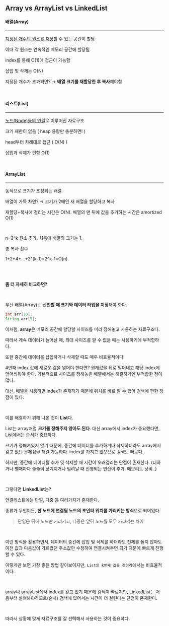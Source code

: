 ## Array vs ArrayList vs LinkedList

#### 배열(Array)

---

<u>지정된 개수의 원소를 저장</u>할 수 있는 공간이 할당

이때 각 원소는 연속적인 메모리 공간에 할당됨

index를 통해 O(1)에 접근이 가능함

삽입 및 삭제는 O(N)

지정된 개수가 초과되면? → **배열 크기를 재할당한 후 복사**해야함

<br>

#### 리스트(List)

---

<u>노드(Node)들의 연결</u>로 이루어진 자료구조

크기 제한이 없음 ( heap 용량만 충분하면! )

head부터 차례대로 접근 ( O(N) )

삽입과 삭제가 편함 O(1)

<br>

#### ArrayList

---

동적으로 크기가 조정되는 배열

배열이 가득 차면? →  크기가 2배인 새 배열을 할당하고 복사 

재할당+복사에 걸리는 시간은 O(N).
배열의 맨 뒤에 값을 추가하는 시간은 amortized O(1)

<br>

n=2^k 원소 추가. 처음에 배열의 크기는 1.

총 복사 횟수

1+2+4+...+2^(k-1)=2^k-1=O(n).

<br>
<br>

**좀 더 자세히 비교하면?**

<br>

우선 배열(Array)는 **선언할 때 크기와 데이터 타입을 지정**해야 한다.

```java
int arr[10];
String arr[5];
```

이처럼, **array**은 메모리 공간에 할당할 사이즈를 미리 정해놓고 사용하는 자료구조다.

따라서 계속 데이터가 늘어날 때, 최대 사이즈를 알 수 없을 때는 사용하기에 부적합하다.

또한 중간에 데이터를 삽입하거나 삭제할 때도 매우 비효율적이다.

4번째 index 값에 새로운 값을 넣어야 한다면? 원래값을 뒤로 밀어내고 해당 index에 덮어씌워야 한다. 기본적으로 사이즈를 정해놓은 배열에서는 해결하기엔 부적합한 점이 많다.

대신, 배열을 사용하면 index가 존재하기 때문에 위치를 바로 알 수 있어 검색에 편한 장점이 있다.

<br>

이를 해결하기 위해 나온 것이 **List**다.

List는 array처럼 **크기를 정해주지 않아도 된다**. 대신 array에서 index가 중요했다면, List에서는 순서가 중요하다.

크기가 정해져있지 않기 때문에, 중간에 데이터를 추가하거나 삭제하더라도 array에서 갖고 있던 문제점을 해결 가능하다. index를 가지고 있으므로 검색도 빠르다.

하지만, 중간에 데이터를 추가 및 삭제할 때 시간이 오래걸리는 단점이 존재한다. (더하거나 뺄때마다 줄줄이 당겨지거나 밀려날 때 진행되는 연산이 추가, 메모리도 낭비..)

<br>

그렇다면 **LinkedList**는?

연결리스트에는 단일, 다중 등 여러가지가 존재한다.

종류가 무엇이든, **한 노드에 연결될 노드의 포인터 위치를 가리키는 방식**으로 되어있다.

> 단일은 뒤에 노드만 가리키고, 다중은 앞뒤 노드를 모두 가리키는 차이

<br>

이런 방식을 활용하면서, 데이터의 중간에 삽입 및 삭제를 하더라도 전체를 돌지 않아도 이전 값과 다음값이 가르켰던 주소값만 수정하여 연결시켜주면 되기 때문에 빠르게 진행할 수 있다.

이렇게만 보면 가장 좋은 방법 같아보이지만, `List의 k번째 값을 찾아라`에서는 비효율적이다.

<br>

array나 arrayList에서 index를 갖고 있기 때문에 검색이 빠르지만, LinkedList는 처음부터 살펴봐야하므로(순차) 검색에 있어서는 시간이 더 걸린다는 단점이 존재한다. 

<br>

따라서 상황에 맞게 자료구조를 잘 선택해서 사용하는 것이 중요하다.
